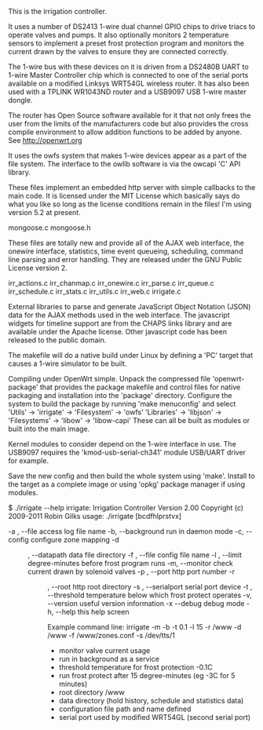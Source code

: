 This is the irrigation controller.

It uses a number of DS2413 1-wire dual channel GPIO chips to drive triacs to operate
valves and pumps. It also optionally monitors 2 temperature sensors to implement 
a preset frost protection program and monitors the current drawn by the valves to 
ensure they are connected correctly.

The 1-wire bus with these devices on it is driven from a DS2480B UART to 1-wire Master 
Controller chip which is connected to one of the serial ports available on a modified
Linksys WRT54GL wireless router. It has also been used with a TPLINK WR1043ND router
and a USB9097 USB 1-wire master dongle.

The router has Open Source software available for it that not only frees the 
user from the limits of the manufacturers code but also provides the cross compile 
environment to allow addition functions to be added by anyone.
See http://openwrt.org

It uses the owfs system that makes 1-wire devices appear as a part of the file system.
The interface to the owlib software is via the owcapi 'C' API library.

These files implement an embedded http server with simple callbacks to the main code. It
is licensed under the MIT License which basically says do what you like so long as the 
license conditions remain in the files! I'm using version 5.2 at present.

   mongoose.c
   mongoose.h


These files are totally new and provide all of the AJAX web interface, the onewire interface,
statistics, time event queueing, scheduling, command line parsing and error handling.
They are released under the GNU Public License version 2.

   irr_actions.c
   irr_chanmap.c
   irr_onewire.c
   irr_parse.c
   irr_queue.c
   irr_schedule.c
   irr_stats.c
   irr_utils.c
   irr_web.c
   irrigate.c

External libraries to parse and generate JavaScript Object Notation (JSON) data for the AJAX 
methods used in the web interface. The javascript widgets for timeline support are from 
the CHAPS links library and are available under the Apache license. Other javascript code has
been released to the public domain.

The makefile will do a native build under Linux by defining a 'PC' target that causes a 1-wire simulator
to be built.

Compiling under OpenWrt simple. Unpack the compressed file 'openwrt-package' that provides the 
package makefile and control files for native packaging and installation into the 'package'
directory. Configure the system to build the package by running 'make menuconfig' and select
    'Utils' -> 'irrigate'
            -> 'Filesystem' -> 'owfs'
    'Libraries' -> 'libjson'
                -> 'Filesystems' -> 'libow'
                                 -> 'libow-capi'
These can all be built as modules or built into the main image.

Kernel modules to consider depend on the 1-wire interface in use. The USB9097 requires the 
'kmod-usb-serial-ch341' module USB/UART driver for example.

Save the new config and then build the whole system using 'make'. Install to the target as a
complete image or using 'opkg' package manager if using modules.

$ ./irrigate --help
irrigate: Irrigation Controller Version 2.00 Copyright (c) 2009-2011 Robin Gilks
usage: ./irrigate [bcdfhlprstvx]

-a <file>, --file      access log file name
-b,        --background run in daemon mode
-c,        --config    configure zone mapping
-d <dir>,  --datapath  data file directory
-f <file>, --file      config file name
-l <int>,  --limit     degree-minutes before frost program runs
-m,        --monitor   check current drawn by solenoid valves
-p <int>,  --port      http port number
-r <dir>,  --root      http root directory
-s <dev>,  --serialport serial port device
-t <int>,  --threshold temperature below which frost protect operates
-v,        --version   useful version information
-x <int>   --debug     debug mode
-h,        --help      this help screen

Example command line:
irrigate -m -b -t 0.1 -l 15 -r /www -d /www -f /www/zones.conf -s /dev/tts/1
   * monitor valve current usage
   * run in background as a service
   * threshold temperature for frost protection -0.1C
   * run frost protect after 15 degree-minutes (eg -3C for 5 minutes)
   * root directory /www
   * data directory (hold history, schedule and statistics data)
   * configuration file path and name defined
   * serial port used by modified WRT54GL (second serial port)

